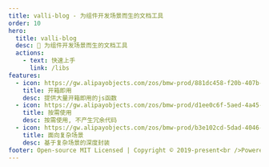 ```yaml
---
title: valli-blog - 为组件开发场景而生的文档工具
order: 10
hero:
  title: valli-blog
  desc: 📖 为组件开发场景而生的文档工具
  actions:
    - text: 快速上手
      link: /libs
features:
  - icon: https://gw.alipayobjects.com/zos/bmw-prod/881dc458-f20b-407b-947a-95104b5ec82b/k79dm8ih_w144_h144.png
    title: 开箱即用
    desc: 提供大量开箱即用的js函数
  - icon: https://gw.alipayobjects.com/zos/bmw-prod/d1ee0c6f-5aed-4a45-a507-339a4bfe076c/k7bjsocq_w144_h144.png
    title: 按需使用
    desc: 按需使用, 不产生冗余代码
  - icon: https://gw.alipayobjects.com/zos/bmw-prod/b3e102cd-5dad-4046-a02a-be33241d1cc7/kj9t8oji_w144_h144.png
    title: 面向复杂场景
    desc: 基于复杂场景的深度封装
footer: Open-source MIT Licensed | Copyright © 2019-present<br />Powered by DQY
---
```

